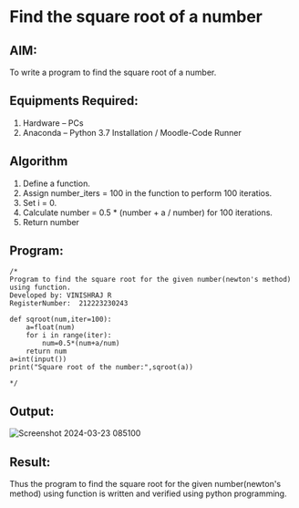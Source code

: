 # Find the square root of a number

## AIM:
To write a program to find the square root of a number.

## Equipments Required:
1. Hardware – PCs
2. Anaconda – Python 3.7 Installation / Moodle-Code Runner

## Algorithm
1. Define a function.
2. Assign number_iters = 100 in the function to perform 100 iteratios.
3. Set i = 0.
4. Calculate  number = 0.5 * (number + a / number) for 100 iterations.
5. Return number

## Program:
```
/*
Program to find the square root for the given number(newton's method) using function.
Developed by: VINISHRAJ R
RegisterNumber:  212223230243

def sqroot(num,iter=100):
    a=float(num)
    for i in range(iter):
        num=0.5*(num+a/num)
    return num
a=int(input())
print("Square root of the number:",sqroot(a))

*/
```

## Output:
![Screenshot 2024-03-23 085100](https://github.com/Vinishofficial/Square-root-of-a-number/assets/146931793/b0b9f904-57a8-441f-a264-9515e0c04f01)

## Result:
Thus the program to find the square root for the given number(newton's method) using function is written and verified using python programming.
